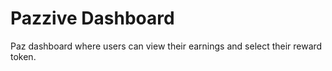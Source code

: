 # Pazzive Dashboard

Paz dashboard where users can view their earnings and select their reward token.